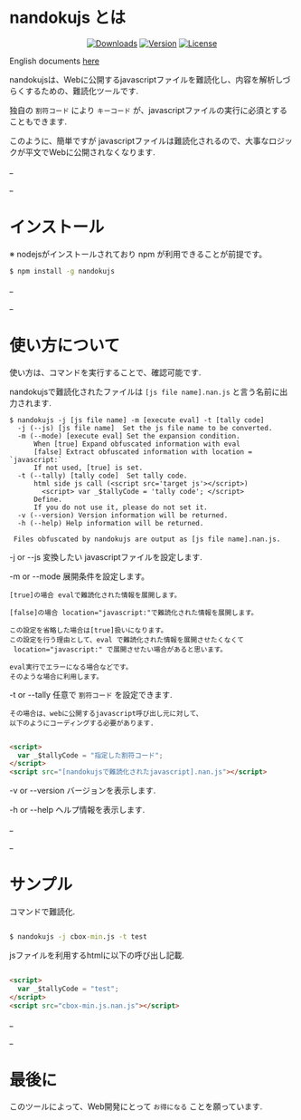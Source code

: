 # nandokujs とは

<p align="center">
  <a href="https://www.npmjs.com/package/nandokujs"><img src="https://img.shields.io/npm/dt/nandokujs.svg" alt="Downloads"></a>
  <a href="https://www.npmjs.com/package/nandokujs"><img src="https://img.shields.io/npm/v/nandokujs.svg" alt="Version"></a>
  <a href="https://www.npmjs.com/package/nandokujs"><img src="https://img.shields.io/npm/l/nandokujs.svg" alt="License"></a>
</p>

English documents [here](https://github.com/maachang/nandokujs/blob/master/README.MD)

nandokujsは、Webに公開するjavascriptファイルを難読化し、内容を解析しづらくするための、難読化ツールです.

独自の `割符コード` により `キーコード` が、javascriptファイルの実行に必須とすることもできます.

このように、簡単ですが javascriptファイルは難読化されるので、大事なロジックが平文でWebに公開されなくなります.

_

_

# インストール

※ nodejsがインストールされており npm が利用できることが前提です。

```sh
$ npm install -g nandokujs
```

_

_

# 使い方について

使い方は、コマンドを実行することで、確認可能です.

nandokujsで難読化されたファイルは `[js file name].nan.js` と言う名前に出力されます.

```
$ nandokujs -j [js file name] -m [execute eval] -t [tally code]
  -j (--js) [js file name]  Set the js file name to be converted.
  -m (--mode) [execute eval] Set the expansion condition.
      When [true] Expand obfuscated information with eval
      [false] Extract obfuscated information with location = `javascript:`
      If not used, [true] is set.
  -t (--tally) [tally code]  Set tally code.
      html side js call (<script src='target js'></script>)
        <script> var _$tallyCode = 'tally code'; </script>
      Define.
      If you do not use it, please do not set it.
  -v (--version) Version information will be returned.
  -h (--help) Help information will be returned.

 Files obfuscated by nandokujs are output as [js file name].nan.js.

```

-j or --js 変換したい javascriptファイルを設定します. 

-m or --mode 展開条件を設定します。
```
[true]の場合 evalで難読化された情報を展開します。

[false]の場合 location="javascript:"で難読化された情報を展開します。

この設定を省略した場合は[true]扱いになります。
この設定を行う理由として、eval で難読化された情報を展開させたくなくて
 location="javascript:" で展開させたい場合があると思います。

eval実行でエラーになる場合などです。
そのような場合に利用します。
```

-t or --tally 任意で `割符コード` を設定できます.
```
その場合は、webに公開するjavascript呼び出し元に対して、
以下のようにコーディングする必要があります.
```

```html

<script>
  var _$tallyCode = "指定した割符コード";
</script>
<script src="[nandokujsで難読化されたjavascript].nan.js"></script>

```

-v or --version バージョンを表示します.

-h or --help ヘルプ情報を表示します.

_

_

# サンプル

コマンドで難読化.

```cmd

$ nandokujs -j cbox-min.js -t test

```

jsファイルを利用するhtmlに以下の呼び出し記載.

```html

<script>
  var _$tallyCode = "test";
</script>
<script src="cbox-min.js.nan.js"></script>

```

_

_

# 最後に

このツールによって、Web開発にとって `お得になる` ことを願っています.
